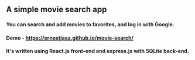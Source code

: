 ## A simple movie search app

#### You can search and add movies to favorites, and log in with Google. 

#### Demo - https://ernestjasa.github.io/movie-search/

#### It's written using React.js front-end and express.js with SQLite back-end.
